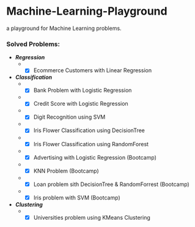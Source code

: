 # Machine-Learning-Playground
a playground for Machine Learning problems.

### Solved Problems: ###
* ***Regression***
    * - [x] Ecommerce Customers with Linear Regression

* ***Classification***
    * - [x] Bank Problem with Logistic Regression
    * - [x] Credit Score with Logistic Regression
    * - [x] Digit Recognition using SVM
    * - [x] Iris Flower Classification using DecisionTree
    * - [x] Iris Flower Classification using RandomForest
    * - [x] Advertising with Logistic Regression (Bootcamp)
    * - [x] KNN Problem (Bootcamp)
    * - [x] Loan problem sith DecisionTree & RandomForrest (Bootcamp)
    * - [x] Iris problem with SVM (Bootcamp)

* ***Clustering***
    * - [x] Universities problem using KMeans Clustering
